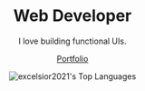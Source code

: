 <div align="center">

  <h1>Web Developer</h1>
  
  
  I love building functional UIs.



[Portfolio](https://jonathankila.vercel.app)

![excelsior2021's Top Languages](https://github-readme-stats.vercel.app/api/top-langs/?username=excelsior2021&theme=react&show_icons=true&hide_border=true&layout=compact)
  
</div>


<!-- About the Project -->



<!---
Excelsior2021/Excelsior2021 is a ✨ special ✨ repository because its `README.md` (this file) appears on your GitHub profile.
You can click the Preview link to take a look at your changes.
--->
